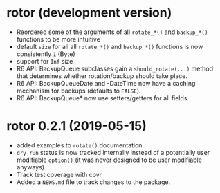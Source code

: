 # rotor (development version)

* Reordered some of the arguments of all `rotate_*()` and `backup_*()` 
  functions to be more intuitive
* default `size` for all all `rotate_*()` and `backup_*()` functions is now
  consistently `1` (Byte)
* support for `Inf` size
* R6 API: BackupQueue subclasses gain a `should_rotate(...)` method that 
  determines whether rotation/backup should take place. 
* R6 API: BackupQueueDate and -DateTime now have a caching mechanism for 
  backups (defaults to `FALSE`). 
* R6 API: BackupQueue* now use setters/getters for all fields. 


# rotor 0.2.1 (2019-05-15)

* added examples to `rotate()` documentation
* `dry_run` status is now tracked internally instead of a potentially user 
  modifiable `option()` (it was never designed to be user modifiable anyways). 
* Track test coverage with covr
* Added a `NEWS.md` file to track changes to the package.
